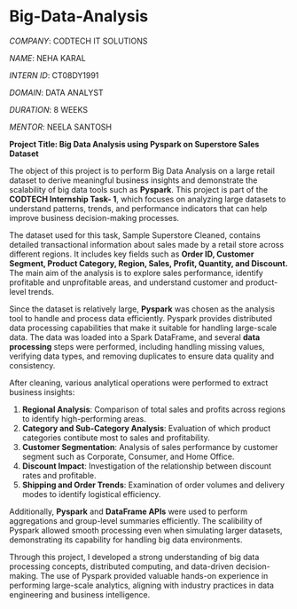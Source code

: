 # Big-Data-Analysis

*COMPANY*: CODTECH IT SOLUTIONS

*NAME*: NEHA KARAL

*INTERN ID*: CT08DY1991

*DOMAIN*: DATA ANALYST

*DURATION*: 8 WEEKS

*MENTOR*: NEELA SANTOSH

**Project Title: Big Data Analysis using Pyspark on Superstore Sales Dataset**

The object of this project is to perform Big Data Analysis on a large retail dataset to derive meaningful business insights and demonstrate the scalability of big data tools such as **Pyspark**. This project is part of the **CODTECH Internship Task- 1**, which focuses on analyzing large datasets to understand patterns, trends, and performance indicators that can help improve business decision-making processes.

The dataset used for this task, Sample Superstore Cleaned, contains detailed transactional information about sales made by a retail store across different regions. It includes key fields such as **Order ID, Customer Segment, Product Category, Region, Sales, Profit, Quantity, and Discount.** The main aim of the analysis is to explore sales performance, identify profitable and unprofitable areas, and understand customer and product-level trends.

Since the dataset is relatively large, **Pyspark** was chosen as the analysis tool to handle and process data efficiently. Pyspark provides distributed data processing capabilities that make it suitable for handling large-scale data. The data was loaded into a Spark DataFrame, and several **data processing** steps were performed, including handling missing values, verifying data types, and removing duplicates to ensure data quality and consistency.

After cleaning, various analytical operations were performed to extract business insights:
1. **Regional Analysis**: Comparison of total sales and profits across regions to identify high-performing areas.
2. **Category and Sub-Category Analysis**: Evaluation of which product categories contibute most to sales and profitability.
3. **Customer Segmentation**: Analysis of sales performance by customer segment such as Corporate, Consumer, and Home Office.
4. **Discount Impact**: Investigation of the relationship between discount rates and profitable.
5. **Shipping and Order Trends**: Examination of order volumes and delivery modes to identify logistical efficiency.

Additionally, **Pyspark** and **DataFrame APIs** were used to perform aggregations and group-level summaries efficiently. The scalibility of Pyspark allowed smooth processing even when simulating larger datasets, demonstrating its capability for handling big data environments.

Through this project, I developed a strong understanding of big data processing concepts, distributed computing, and data-driven decision-making. The use of Pyspark provided valuable hands-on experience in performing large-scale analytics, aligning with industry practices in data engineering and business intelligence.
